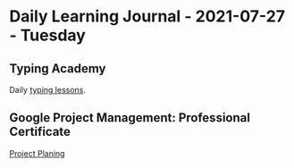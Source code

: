 # Daily Learning Journal - 2021-07-27 - Tuesday

## Typing Academy

Daily [typing lessons](https://www.typing.academy/typing-tutor/lessons).

## Google Project Management: Professional Certificate

[Project Planing](https://www.coursera.org/)
